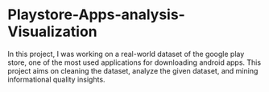# Playstore-Apps-analysis-Visualization
In this project, I was working on a real-world dataset of the google play store, one of the most used applications for downloading android apps. This project aims on cleaning the dataset, analyze the given dataset, and mining informational quality insights.
